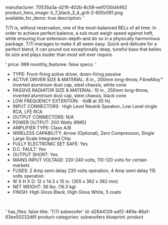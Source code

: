 manufacturer: 70535a3a-d216-402b-8c58-eef0130d4462
product_hero_image: ti_7_black_3_4_grill-2-600x591.png
available_for_demo: true
description: '<p>T/7i is, without reservation, one of the most-balanced RELs of all time. In order to achieve perfect balance, a sub must weigh speed against heft, while ensuring true extension-depth-and do so in a physically harmonious package. T/7i manages to make it all seem easy. Quick and delicate for a perfect blend, it can pound out exceptionally deep, tuneful bass that belies its size and plays louder than most will ever require.</p>'
price: 999
monthly_featuree: false
specs: '<ul><li>TYPE: Front-firing active driver, down-firing passive<br></li><li>ACTIVE DRIVER SIZE &amp; MATERIAL: 8 in., 200mm long-throw, FibreAlloy™ inverted aluminium dust cap, steel chassis, white cone<br></li><li>PASSIVE RADIATOR SIZE &amp; MATERIAL: 10 in., 250mm long-throw, inverted aluminium dust cap, steel chassis, black cone<br></li><li>LOW FREQUENCY EXTENTION: &nbsp;-6dB at 30 Hz<br></li><li>INPUT CONNECTORS: &nbsp;High Level Neutrik Speakon, Low Level single RCA, LFE RCA<br></li><li>OUTPUT CONNECTORS: N/A<br></li><li>POWER OUTPUT: 200 Watts (RMS)<br></li><li>AMPLIFIER TYPE: Class A/B<br></li><li>WIRELESS CAPABILITY: Arrow (Optional), Zero Compression, Single Large Scale Integrated Chip<br></li><li>FULLY ELECTRONIC SET SAFE: Yes<br></li><li>D.C. FAULT: Yes<br></li><li>OUTPUT SHORT: Yes<br></li><li>MAINS INPUT VOLTAGE: 220-240 volts, 110-120 volts for certain markets<br></li><li>FUSES: 2 Amp semi delay 230 volts operation, 4 Amp semi delay 115 volts operation<br></li><li>W X H X D: 12 x 14.3 x 15 in. (305 x 362 x 382 mm)<br></li><li>NET WEIGHT: 36 lbs. (16.3 kg)<br></li><li>FINISH: High Gloss Black, High Gloss White, 5 coats<br></li></ul><p><br></p>'
has_files: false
title: 'T/7i subwoofer'
id: d2844129-adf2-469a-86a1-63ee50232d6f
product-categories: subwoofers
blueprint: product
